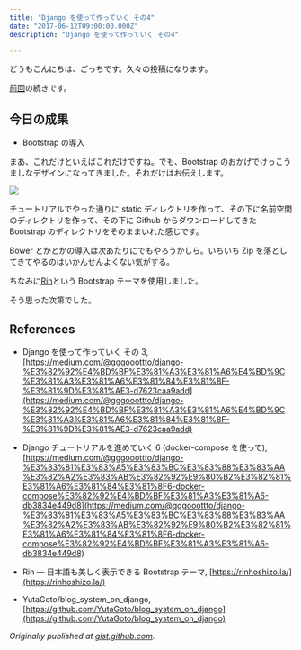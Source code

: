 ```yaml
---
title: "Django を使って作っていく その4"
date: "2017-06-12T09:00:00.000Z"
description: "Django を使って作っていく その4"

---
```


どうもこんにちは、ごっちです。久々の投稿になります。

[前回](https://medium.com/@gggooottto/django-%E3%82%92%E4%BD%BF%E3%81%A3%E3%81%A6%E4%BD%9C%E3%81%A3%E3%81%A6%E3%81%84%E3%81%8F-%E3%81%9D%E3%81%AE3-d7623caa9add)の続きです。

## 今日の成果

- Bootstrap の導入

まあ、これだけといえばこれだけですね。でも、Bootstrap のおかげでけっこうましなデザインになってきました。それだけはお伝えします。

![](https://cdn-images-1.medium.com/max/2286/0*8MAJvZ2l9fnpM9oR.PNG)

チュートリアルでやった通りに static ディレクトリを作って、その下に名前空間のディレクトリを作って、その下に Github からダウンロードしてきた Bootstrap のディレクトリをそのままいれた感じです。

Bower とかとかの導入は次あたりにでもやろうかしら。いちいち Zip を落としてきてやるのはいかんせんよくない気がする。

ちなみに[Rin](https://rinhoshizo.la/)という Bootstrap テーマを使用しました。

そう思った次第でした。

## References

- Django を使って作っていく その 3, [https://medium.com/@gggooottto/django-%E3%82%92%E4%BD%BF%E3%81%A3%E3%81%A6%E4%BD%9C%E3%81%A3%E3%81%A6%E3%81%84%E3%81%8F-%E3%81%9D%E3%81%AE3-d7623caa9add](https://medium.com/@gggooottto/django-%E3%82%92%E4%BD%BF%E3%81%A3%E3%81%A6%E4%BD%9C%E3%81%A3%E3%81%A6%E3%81%84%E3%81%8F-%E3%81%9D%E3%81%AE3-d7623caa9add)

- Django チュートリアルを進めていく 6 (docker-compose を使って), [https://medium.com/@gggooottto/django-%E3%83%81%E3%83%A5%E3%83%BC%E3%83%88%E3%83%AA%E3%82%A2%E3%83%AB%E3%82%92%E9%80%B2%E3%82%81%E3%81%A6%E3%81%84%E3%81%8F6-docker-compose%E3%82%92%E4%BD%BF%E3%81%A3%E3%81%A6-db3834e449d8](https://medium.com/@gggooottto/django-%E3%83%81%E3%83%A5%E3%83%BC%E3%83%88%E3%83%AA%E3%82%A2%E3%83%AB%E3%82%92%E9%80%B2%E3%82%81%E3%81%A6%E3%81%84%E3%81%8F6-docker-compose%E3%82%92%E4%BD%BF%E3%81%A3%E3%81%A6-db3834e449d8)

- Rin — 日本語も美しく表示できる Bootstrap テーマ, [https://rinhoshizo.la/](https://rinhoshizo.la/)

- YutaGoto/blog_system_on_django, [https://github.com/YutaGoto/blog_system_on_django](https://github.com/YutaGoto/blog_system_on_django)

_Originally published at [gist.github.com](https://gist.github.com/YutaGoto/07bc39062146c96a59c0bb8c89dd9893)._

